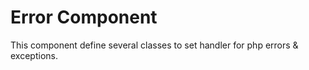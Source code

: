 # Error Component

This component define several classes to set handler for php errors & exceptions.